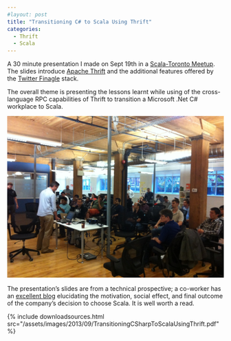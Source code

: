 ```yaml
---
#layout: post
title: "Transitioning C# to Scala Using Thrift"
categories:
  - Thrift
  - Scala
---
```


A 30 minute presentation I made on Sept 19th in a [Scala-Toronto Meetup](http://www.meetup.com/Scala/Toronto-CA/). The slides introduce [Apache Thrift](http://thrift.apache.org/) and the additional features offered by the [Twitter Finagle](http://twitter.github.io/finagle/) stack.

The overall theme is presenting the lessons learnt while using of the cross-language RPC capabilities of Thrift to transition a Microsoft .Net C# workplace to Scala.

![Scala-Toronto meetup](/assets/images/2013/09/image_6.jpeg)

The presentation’s slides are from a technical prospective; a co-worker has an [excellent blog](http://randonom.com/blog/2013/10/technology-change-net-to-scala/) elucidating the motivation, social effect, and final outcome of the company’s decision to choose Scala. It is well worth a read.

{%
  include downloadsources.html
  src="/assets/images/2013/09/TransitioningCSharpToScalaUsingThrift.pdf"
%}